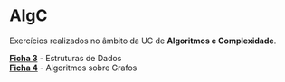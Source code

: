 # AlgC

Exercícios realizados no âmbito da UC de **Algoritmos e Complexidade**. 

[**Ficha 3**](https://github.com/joanafonsogomes/miei/blob/master/AlgC/ficha3.md) - Estruturas de Dados \
[**Ficha 4**](https://github.com/joanafonsogomes/miei/blob/master/AlgC/ficha4.md) - Algoritmos sobre Grafos
